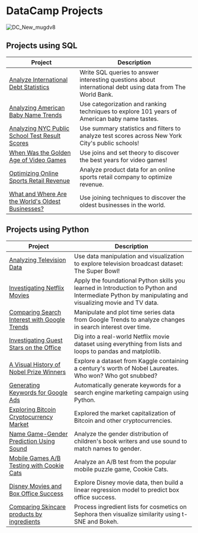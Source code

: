# **DataCamp Projects**
![DC_New_mugdv8](https://user-images.githubusercontent.com/105254633/170539582-1a2b1a43-d498-4c3b-9606-c755308b12c1.png)
## **Projects using SQL**
| Project       | Description   |
| ------------- | ------------- |
| [Analyze International Debt Statistics](https://github.com/MayaClarke/DataCamp-Projects/tree/main/SQL/Analyze%20International%20Debt%20Statistics)  | Write SQL queries to answer interesting questions about international debt using data from The World Bank. |
| [Analyzing American Baby Name Trends](https://github.com/MayaClarke/DataCamp-Projects/tree/main/SQL/Analyzing%20American%20Baby%20Name%20Trends) | Use categorization and ranking techniques to explore 101 years of American baby name tastes.  |
| [Analyzing NYC Public School Test Result Scores](https://github.com/MayaClarke/DataCamp-Projects/tree/main/SQL/Analyzing%20NYC%20Public%20School%20Test%20Result%20Scores) | Use summary statistics and filters to analyze test scores across New York City's public schools! |
| [When Was the Golden Age of Video Games](https://github.com/MayaClarke/DataCamp-Projects/tree/main/SQL/When%20Was%20the%20Golden%20Age%20of%20Video%20Games%3F)  | Use joins and set theory to discover the best years for video games! |
|[ Optimizing Online Sports Retail Revenue](https://github.com/MayaClarke/DataCamp-Projects/tree/main/SQL/Optimizing%20Online%20Sports%20Retail%20Revenue) | Analyze product data for an online sports retail company to optimize revenue. |
| [What and Where Are the World's Oldest Businesses?](https://github.com/MayaClarke/DataCamp-Projects/tree/main/SQL/What%20and%20Where%20are%20the%20World's%20Oldest%20Businesses) | Use joining techniques to discover the oldest businesses in the world.  |
## **Projects using Python**
| Project  | Description |
| ------------- | ------------- |
| [Analyzing Television Data](https://github.com/MayaClarke/DataCamp-Projects/blob/main/Python/Analyzing%20TV%20Data/Analyzing%20TV%20Data.ipynb)                 | Use data manipulation and visualization to explore  television broadcast dataset: The Super Bowl!        
| [Investigating Netflix Movies](https://github.com/MayaClarke/DataCamp-Projects/tree/main/Python/Investigating%20Netflix%20Movies)  | Apply the foundational Python skills you learned in Introduction to Python and Intermediate Python by manipulating and visualizing movie and TV data.  |
| [Comparing Search Interest with Google Trends](https://github.com/MayaClarke/DataCamp-Projects/blob/main/Python/Comparing%20Search%20Interest%20with%20Google%20Trends/Comparing%20Search%20Interest%20with%20Google%20Trends.ipynb) | Manipulate and plot time series data from Google Trends to analyze changes in search interest over time.  |
| [Investigating Guest Stars on the Office](https://github.com/MayaClarke/DataCamp-Projects/blob/main/Python/Investigating%20Guest%20Stars%20in%20The%20Office/Investigating%20Guest%20Stars%20in%20The%20Office.ipynb)  | Dig into a real-world Netflix movie dataset using everything from lists and loops to pandas and matplotlib.|
| [A Visual History of Nobel Prize Winners ](https://github.com/MayaClarke/DataCamp-Projects/blob/main/Python/A%20Visual%20History%20of%20Nobel%20Prize%20Winners/A%20Visual%20History%20of%20Nobel%20Prize%20Winners.ipynb) | Explore a dataset from Kaggle containing a century's worth of Nobel Laureates. Who won? Who got snubbed? |
| [Generating Keywords for Google Ads ](https://github.com/MayaClarke/DataCamp-Projects/blob/main/Python/Generating%20Keywords%20for%20Google%20Ads/Generating%20Keywords%20for%20Google%20Ads.ipynb) | Automatically generate keywords for a search engine marketing campaign using Python. |
| [Exploring Bitcoin Cryptocurrency Market](https://github.com/MayaClarke/DataCamp-Projects/blob/main/Python/Exploring%20the%20Bitcoin%20Cryptocurrency%20Market/Exploring%20the%20Bitcoin%20Cryptocurrency%20Market.ipynb ) | Explored the market capitalization of Bitcoin and other cryptocurrencies.  |
| [Name Game-Gender Prediction Using Sound](https://github.com/MayaClarke/DataCamp-Projects/blob/main/Python/Name%20Game-%20Gender%20Prediction%20using%20Sound/notebook.ipynb) | Analyze the gender distribution of children's book writers and use sound to match names to gender. |
| [Mobile Games A/B Testing with Cookie Cats](https://github.com/MayaClarke/DataCamp-Projects/blob/main/Python/Mobile%20Games%20A/B%20Testing%20with%20Cookie%20Cats/notebook.ipynb) | Analyze an A/B test from the popular mobile puzzle game, Cookie Cats. |
| [Disney Movies and Box Office Success](https://github.com/MayaClarke/DataCamp-Projects/blob/main/Python/Disney%20Movies%20and%20Box%20Office%20Success/Disney%20Movies%20and%20Box%20Office%20Success.ipynb)|Explore Disney movie data, then build a linear regression model to predict box office success. |
| [Comparing Skincare products by ingredients ](https://github.com/MayaClarke/DataCamp-Projects/blob/main/Python/Comparing%20Cosmetics%20by%20Ingredients/notebook.ipynb) | Process ingredient lists for cosmetics on Sephora then visualize similarity using t-SNE and Bokeh.
